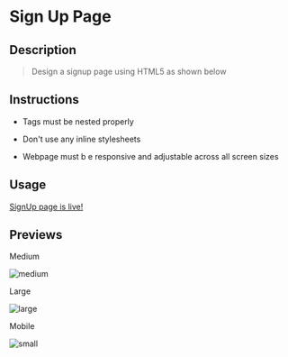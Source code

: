 # Sign Up Page

## Description

> Design a signup page using HTML5 as shown below

## Instructions

- Tags must be nested properly

- Don't use any inline stylesheets

- Webpage must b e responsive and adjustable across all screen sizes

## Usage

[SignUp page is live!](https://grdnd.github.io/signUp/)

## Previews

Medium

![medium](https://user-images.githubusercontent.com/93315369/191376020-d2c21bf8-057c-4192-85ad-02c1c01c62f9.png)

Large

![large](https://user-images.githubusercontent.com/93315369/191376023-f1fefc89-dff0-401d-b6ba-d8e7f42a7a4d.png)

Mobile

![small](https://user-images.githubusercontent.com/93315369/191380131-9cefc4fc-e491-4e99-98be-9909e1e223c9.png)
